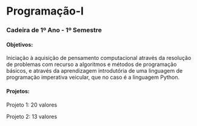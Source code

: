 # Programação-I

### Cadeira de 1º Ano - 1º Semestre

#### Objetivos:
Iniciação à aquisição de pensamento computacional através da resolução de problemas com recurso a algoritmos e métodos de programação básicos, e através da aprendizagem introdutória de uma linguagem de programação imperativa veicular, que no caso é a linguagem Python.

#### Projetos:
Projeto 1: 20 valores

Projeto 2: 13 valores
